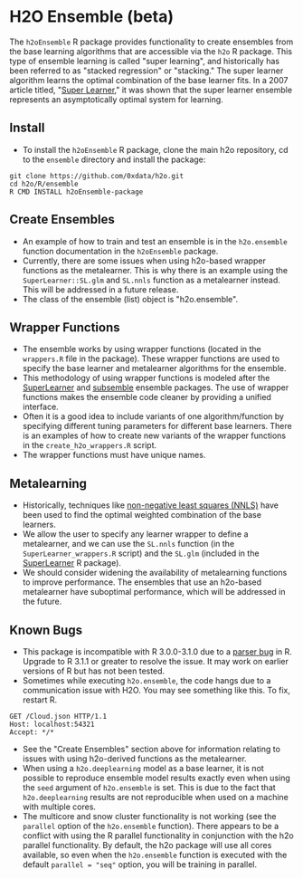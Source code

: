 # H2O Ensemble (beta)

The `h2oEnsemble` R package provides functionality to create ensembles from the base learning algorithms that are accessible via the `h2o` R package.  This type of ensemble learning is called "super learning", and historically has been referred to as "stacked regression" or "stacking."  The super learner algorithm learns the optimal combination of the base learner fits. In a 2007 article titled, "[Super Learner](http://dx.doi.org/10.2202/1544-6115.1309)," it was shown that the super learner ensemble represents an asymptotically optimal system for learning.

## Install
- To install the `h2oEnsemble` R package, clone the main h2o repository, cd to the `ensemble` directory and install the package:
```
git clone https://github.com/0xdata/h2o.git
cd h2o/R/ensemble
R CMD INSTALL h2oEnsemble-package
```

## Create Ensembles
- An example of how to train and test an ensemble is in the `h2o.ensemble` function documentation in the `h2oEnsemble` package.
- Currently, there are some issues when using h2o-based wrapper functions as the metalearner.  This is why there is an example using the `SuperLearner::SL.glm` and `SL.nnls` function as a metalearner instead.  This will be addressed in a future release.
- The class of the ensemble (list) object is "h2o.ensemble".

## Wrapper Functions
- The ensemble works by using wrapper functions (located in the `wrappers.R` file in the package).  These wrapper functions are used to specify the base learner and metalearner algorithms for the ensemble.
- This methodology of using wrapper functions is modeled after the [SuperLearner](http://cran.r-project.org/web/packages/SuperLearner/index.html) and [subsemble](http://cran.r-project.org/web/packages/subsemble/index.html) ensemble packages.  The use of wrapper functions makes the ensemble code cleaner by providing a unified interface.
- Often it is a good idea to include variants of one algorithm/function by specifying different tuning parameters for different base learners.  There is an examples of how to create new variants of the wrapper functions in the `create_h2o_wrappers.R` script.
- The wrapper functions must have unique names.

## Metalearning
- Historically, techniques like [non-negative least squares (NNLS)](https://en.wikipedia.org/wiki/Non-negative_least_squares) have been used to find the optimal weighted combination of the base learners.
- We allow the user to specify any learner wrapper to define a metalearner, and we can use the `SL.nnls` function (in the `SuperLearner_wrappers.R` script) and the `SL.glm` (included in the [SuperLearner](http://cran.r-project.org/web/packages/SuperLearner/index.html) R package).
- We should consider widening the availability of metalearning functions to improve performance.  The ensembles that use an h2o-based metalearner have suboptimal performance, which will be addressed in the future.  


## Known Bugs
- This package is incompatible with R 3.0.0-3.1.0 due to a [parser bug](https://bugs.r-project.org/bugzilla3/show_bug.cgi?id=15753) in R.  Upgrade to R 3.1.1 or greater to resolve the issue.  It may work on earlier versions of R but has not been tested.
- Sometimes while executing `h2o.ensemble`, the code hangs due to a communication issue with H2O.  You may see something like this.  To fix, restart R.
```
GET /Cloud.json HTTP/1.1
Host: localhost:54321
Accept: */*
```
- See the "Create Ensembles" section above for information relating to issues with using h2o-derived functions as the metalearner.  
- When using a `h2o.deeplearning` model as a base learner, it is not possible to reproduce ensemble model results exactly even when using the `seed` argument of `h2o.ensemble` is set.  This is due to the fact that `h2o.deeplearning` results are not reproducible when used on a machine with multiple cores.
- The multicore and snow cluster functionality is not working (see the `parallel` option of the `h2o.ensemble` function).  There appears to be a conflict with using the R parallel functionality in conjunction with the h2o parallel functionality.  By default, the h2o package will use all cores available, so even when the `h2o.ensemble` function is executed with the default `parallel = "seq"` option, you will be training in parallel.

